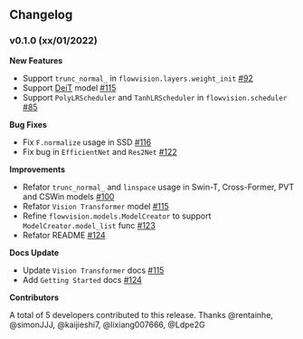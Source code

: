 ## Changelog

### v0.1.0 (xx/01/2022)

**New Features**

- Support `trunc_normal_` in `flowvision.layers.weight_init` [#92](https://github.com/Oneflow-Inc/vision/pull/92)
- Support [DeiT](https://arxiv.org/abs/2012.12877) model [#115](https://github.com/Oneflow-Inc/vision/pull/115)
- Support `PolyLRScheduler` and `TanhLRScheduler` in `flowvision.scheduler` [#85](https://github.com/Oneflow-Inc/vision/pull/85)

**Bug Fixes**

- Fix `F.normalize` usage in SSD [#116](https://github.com/Oneflow-Inc/vision/pull/116)
- Fix bug in `EfficientNet` and `Res2Net` [#122](https://github.com/Oneflow-Inc/vision/pull/122)

**Improvements**

- Refator `trunc_normal_` and `linspace` usage in Swin-T, Cross-Former, PVT and CSWin models [#100](https://github.com/Oneflow-Inc/vision/pull/100)
- Refator `Vision Transformer` model [#115](https://github.com/Oneflow-Inc/vision/pull/115)
- Refine `flowvision.models.ModelCreator` to support `ModelCreator.model_list` func [#123](https://github.com/Oneflow-Inc/vision/pull/123)
- Refator README [#124](https://github.com/Oneflow-Inc/vision/pull/124)


**Docs Update**
- Update `Vision Transformer` docs [#115](https://github.com/Oneflow-Inc/vision/pull/115)
- Add `Getting Started` docs [#124](https://github.com/Oneflow-Inc/vision/pull/124)


**Contributors**

A total of 5 developers contributed to this release. Thanks @rentainhe, @simonJJJ, @kaijieshi7, @lixiang007666, @Ldpe2G

